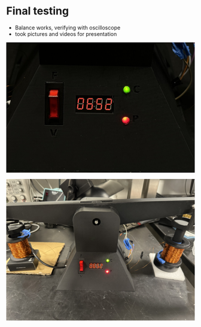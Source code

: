 # Final testing

- Balance works, verifying with oscilloscope
- took pictures and videos for presentation

![Image](Images/balance%20display%20working.jpg)

![Image](Images/final%20balance.jpg)
